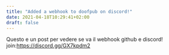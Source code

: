 ```yaml
---
title: "Added a webhook to doofpub on discord!"
date: 2021-04-18T10:29:41+02:00
draft: false
---
```

Questo e un post per vedere se va il webhook github e discord!
join:https://discord.gg/GX7kpdm2

